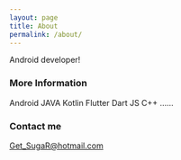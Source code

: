 ```yaml
---
layout: page
title: About
permalink: /about/
---
```


Android developer!

### More Information

 Android JAVA Kotlin Flutter Dart JS C++ ……

### Contact me

[Get_SugaR@hotmail.com](mailto:Get_Sugar@hotmail.com)
 
